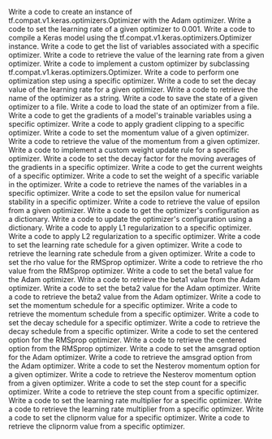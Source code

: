Write a code to create an instance of tf.compat.v1.keras.optimizers.Optimizer with the Adam optimizer.
Write a code to set the learning rate of a given optimizer to 0.001.
Write a code to compile a Keras model using the tf.compat.v1.keras.optimizers.Optimizer instance.
Write a code to get the list of variables associated with a specific optimizer.
Write a code to retrieve the value of the learning rate from a given optimizer.
Write a code to implement a custom optimizer by subclassing tf.compat.v1.keras.optimizers.Optimizer.
Write a code to perform one optimization step using a specific optimizer.
Write a code to set the decay value of the learning rate for a given optimizer.
Write a code to retrieve the name of the optimizer as a string.
Write a code to save the state of a given optimizer to a file.
Write a code to load the state of an optimizer from a file.
Write a code to get the gradients of a model's trainable variables using a specific optimizer.
Write a code to apply gradient clipping to a specific optimizer.
Write a code to set the momentum value of a given optimizer.
Write a code to retrieve the value of the momentum from a given optimizer.
Write a code to implement a custom weight update rule for a specific optimizer.
Write a code to set the decay factor for the moving averages of the gradients in a specific optimizer.
Write a code to get the current weights of a specific optimizer.
Write a code to set the weight of a specific variable in the optimizer.
Write a code to retrieve the names of the variables in a specific optimizer.
Write a code to set the epsilon value for numerical stability in a specific optimizer.
Write a code to retrieve the value of epsilon from a given optimizer.
Write a code to get the optimizer's configuration as a dictionary.
Write a code to update the optimizer's configuration using a dictionary.
Write a code to apply L1 regularization to a specific optimizer.
Write a code to apply L2 regularization to a specific optimizer.
Write a code to set the learning rate schedule for a given optimizer.
Write a code to retrieve the learning rate schedule from a given optimizer.
Write a code to set the rho value for the RMSprop optimizer.
Write a code to retrieve the rho value from the RMSprop optimizer.
Write a code to set the beta1 value for the Adam optimizer.
Write a code to retrieve the beta1 value from the Adam optimizer.
Write a code to set the beta2 value for the Adam optimizer.
Write a code to retrieve the beta2 value from the Adam optimizer.
Write a code to set the momentum schedule for a specific optimizer.
Write a code to retrieve the momentum schedule from a specific optimizer.
Write a code to set the decay schedule for a specific optimizer.
Write a code to retrieve the decay schedule from a specific optimizer.
Write a code to set the centered option for the RMSprop optimizer.
Write a code to retrieve the centered option from the RMSprop optimizer.
Write a code to set the amsgrad option for the Adam optimizer.
Write a code to retrieve the amsgrad option from the Adam optimizer.
Write a code to set the Nesterov momentum option for a given optimizer.
Write a code to retrieve the Nesterov momentum option from a given optimizer.
Write a code to set the step count for a specific optimizer.
Write a code to retrieve the step count from a specific optimizer.
Write a code to set the learning rate multiplier for a specific optimizer.
Write a code to retrieve the learning rate multiplier from a specific optimizer.
Write a code to set the clipnorm value for a specific optimizer.
Write a code to retrieve the clipnorm value from a specific optimizer.